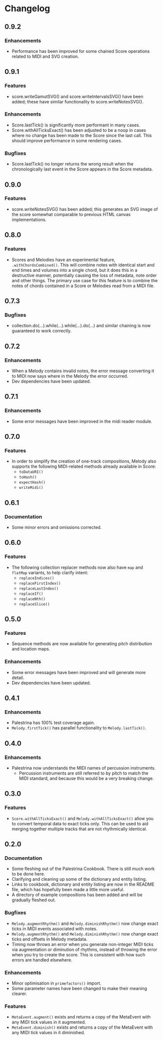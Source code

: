 # Changelog

## 0.9.2

### Enhancements
* Performance has been improved for some chained Score operations related to MIDI and SVG creation.

## 0.9.1

### Features
* score.writeGamutSVG() and score.writeIntervalsSVG() have been added; these have similar functionality to score.writeNotesSVG().

### Enhancements
* Score.lastTick() is significantly more performant in many cases.
* Score.withAllTicksExact() has been adjusted to be a noop in cases where no change has been made to the Score since the last call. This should improve performance in some rendering cases.

### Bugfixes
* Score.lastTick() no longer returns the wrong result when the chronologically last event in the Score appears in the Score metadata.

## 0.9.0

### Features
* score.writeNotesSVG() has been added; this generates an SVG image of the score somewhat comparable to previous HTML canvas implementations.

## 0.8.0

### Features
* Scores and Melodies have an experimental feature, `.withChordsCombined()`. This will combine notes with identical start and end times and volumes into a single chord, but it does this in a destructive manner, potentially causing the loss of metadata, note order and other things. The primary use case for this feature is to combine the notes of chords contained in a Score or Melodies read from a MIDI file.

## 0.7.3

### Bugfixes
* collection.do(...).while(...).while(...).do(...) and similar chaining is now guaranteed to work correctly.

## 0.7.2

### Enhancements
* When a Melody contains invalid notes, the error message converting it to MIDI now says where in the Melody the error occurred.
* Dev dependencies have been updated.

## 0.7.1

### Enhancements
* Some error messages have been improved in the midi reader module.

## 0.7.0

### Features
* In order to simplify the creation of one-track compositions, Melody also supports the following MIDI-related methods already available in Score:
  * `toDataURI()`
  * `toHash()`
  * `expectHash()`
  * `writeMidi()`

## 0.6.1

### Documentation
* Some minor errors and omissions corrected.

## 0.6.0

### Features
* The following collection replacer methods now also have `map` and `flatMap` variants, to help clarify intent:
  * `replaceIndices()`
  * `replaceFirstIndex()`
  * `replaceLastIndex()`
  * `replaceIf()`
  * `replaceNth()`
  * `replaceSlice()`

## 0.5.0

### Features
* Sequence methods are now available for generating pitch distribution and location maps.

### Enhancements
* Some error messages have been improved and will generate more detail.
* Dev dependencies have been updated.

## 0.4.1

### Enhancements
* Palestrina has 100% test coverage again.
* `Melody.firstTick()` has parallel functionality to `Melody.lastTick()`.

## 0.4.0

### Enhancements
* Palestrina now understands the MIDI names of percussion instruments.
  * Percussion instruments are still referred to by pitch to match the MIDI standard, and because this would be a very breaking change.

## 0.3.0

### Features
* `Score.withAllTicksExact()` and `Melody.withAllTicksExact()` allow you to convert temporal data to exact ticks only. This can be used to aid merging together multiple tracks that are not rhythmically identical.

## 0.2.0

### Documentation
* Some fleshing out of the Palestrina Cookbook. There is still much work to be done here.
* Clarifying and cleaning up some of the dictionary and entity listing.
* Links to cookbook, dictionary and entity listing are now in the README file, which has hopefully been made a little more useful.
* A directory of example compositions has been added and will be gradually fleshed out.

### Bugfixes
* `Melody.augmentRhythm()` and `Melody.diminishRhythm()` now change exact ticks in MIDI events associated with notes.
* `Melody.augmentRhythm()` and `Melody.diminishRhythm()` now change exact ticks and offsets in Melody metadata.
* Timing now throws an error when you generate non-integer MIDI ticks via augmentation or diminution of rhythms, instead of throwing the error when you try to create the score. This is consistent with how such errors are handled elsewhere.

### Enhancements
* Minor optimisation in `primefactors()` import.
* Some parameter names have been changed to make their meaning clearer.

### Features
* `MetaEvent.augment()` exists and returns a copy of the MetaEvent with any MIDI tick values in it augmented.
* `MetaEvent.diminish()` exists and returns a copy of the MetaEvent with any MIDI tick values in it diminished.
